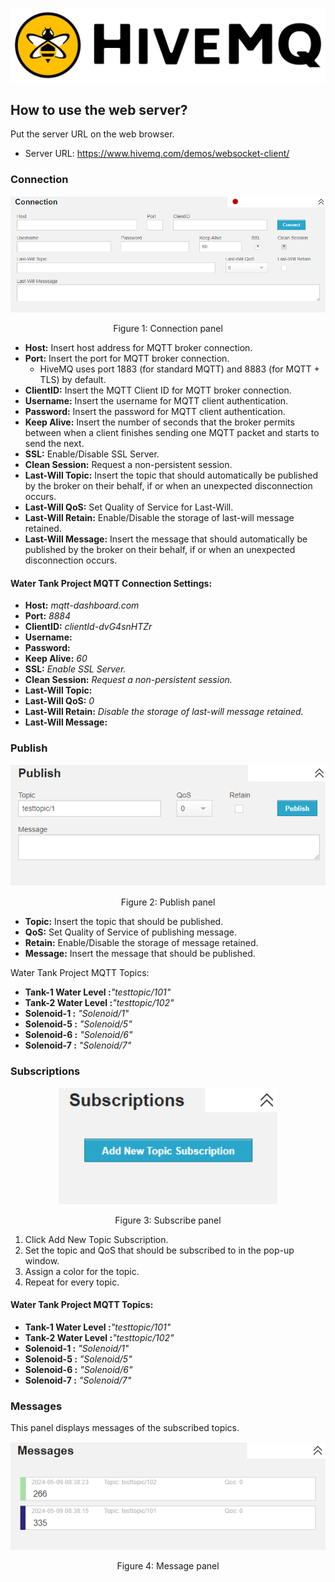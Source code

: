 <p align="center">
<img src="https://github.com/SEUintern/ESP32_Water_Tank_Control/blob/main/Supportive%20Images/hivemq-logo.png?raw=true">
</p>

## How to use the web server? 

Put the server URL on the web browser. 
- Server URL: 	https://www.hivemq.com/demos/websocket-client/ 

 
### Connection 

<p align="center">
<img width="550" src="https://github.com/SEUintern/ESP32_Water_Tank_Control/blob/main/Supportive%20Images/HiveMQ/Connection.png?raw=true">
</p>
<p align="center">
Figure 1: Connection panel 
</p>

- **Host:** Insert host address for MQTT broker connection. 
- **Port:** Insert the port for MQTT broker connection. 
  - HiveMQ uses port 1883 (for standard MQTT) and 8883 (for MQTT + TLS) by default. 
- **ClientID:** Insert the MQTT Client ID for MQTT broker connection. 
- **Username:** Insert the username for MQTT client authentication. 
- **Password:** Insert the password for MQTT client authentication. 
- **Keep Alive:** Insert the number of seconds that the broker permits between when a client finishes sending one MQTT packet and starts to send the next. 
- **SSL:** Enable/Disable SSL Server. 
- **Clean Session:** Request a non-persistent session. 
- **Last-Will Topic:** Insert the topic that should automatically be published by the broker on their behalf, if or when an unexpected disconnection occurs. 
- **Last-Will QoS:** Set Quality of Service for Last-Will. 
- **Last-Will Retain:** Enable/Disable the storage of last-will message retained. 
- **Last-Will Message:** Insert the message that should automatically be published by the broker on their behalf, if or when an unexpected disconnection occurs. 

#### Water Tank Project MQTT Connection Settings: 

- **Host:** 		_mqtt-dashboard.com_ 
- **Port:** 		_8884_
- **ClientID:** 	_clientId-dvG4snHTZr_ 
- **Username:** 	_<None>_
- **Password:** 	_<None>_
- **Keep Alive:** 	_60_
- **SSL:** 		_Enable SSL Server._
- **Clean Session:** 	_Request a non-persistent session._
- **Last-Will Topic:** 	_<None>_
- **Last-Will QoS:** 	_0_
- **Last-Will Retain:** 	_Disable the storage of last-will message retained._ 
- **Last-Will Message:** _<None>_

 
### Publish 

<p align="center">
<img width="550" src="https://github.com/SEUintern/ESP32_Water_Tank_Control/blob/main/Supportive%20Images/HiveMQ/Publish.png?raw=true">
</p>
<p align="center">
Figure 2: Publish panel  
</p>

- **Topic:** Insert the topic that should be published. 
- **QoS:** Set Quality of Service of publishing message. 
- **Retain:** Enable/Disable the storage of message retained. 
- **Message:** Insert the message that should be published. 

Water Tank Project MQTT Topics: 

- **Tank-1 Water Level	:**_"testtopic/101"_
- **Tank-2 Water Level	:**_"testtopic/102"_ 
- **Solenoid-1			:** _"Solenoid/1"_
- **Solenoid-5			:** _"Solenoid/5"_
- **Solenoid-6			:** _"Solenoid/6"_
- **Solenoid-7			:** _"Solenoid/7"_


### Subscriptions 

<p align="center">
<img width="350" src="https://github.com/SEUintern/ESP32_Water_Tank_Control/blob/main/Supportive%20Images/HiveMQ/Subscriptions.png?raw=true">
</p>
<p align="center">
Figure 3: Subscribe panel 
</p>

1. Click Add New Topic Subscription. 
2. Set the topic and QoS that should be subscribed to in the pop-up window. 
3. Assign a color for the topic. 
4. Repeat for every topic. 

#### Water Tank Project MQTT Topics: 

- **Tank-1 Water Level	:**_"testtopic/101"_
- **Tank-2 Water Level	:**_"testtopic/102"_ 
- **Solenoid-1			:** _"Solenoid/1"_
- **Solenoid-5			:** _"Solenoid/5"_
- **Solenoid-6			:** _"Solenoid/6"_
- **Solenoid-7			:** _"Solenoid/7"_


### Messages 
This panel displays messages of the subscribed topics. 

<p align="center">
<img width="550" src="https://github.com/SEUintern/ESP32_Water_Tank_Control/blob/main/Supportive%20Images/HiveMQ/Messages.png?raw=true">
</p>
<p align="center">
Figure 4: Message panel 
</p>


